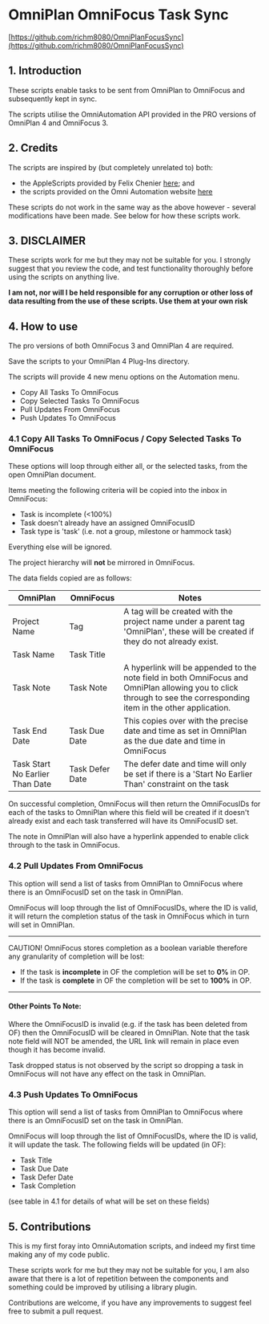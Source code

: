 # OmniPlan OmniFocus Task Sync

[https://github.com/richm8080/OmniPlanFocusSync](https://github.com/richm8080/OmniPlanFocusSync)

## 1. Introduction

These scripts enable tasks to be sent from OmniPlan to OmniFocus and subsequently kept in sync.

The scripts utilise the OmniAutomation API provided in the PRO versions of OmniPlan 4 and OmniFocus 3.

## 2. Credits

The scripts are inspired by (but completely unrelated to) both:

* the AppleScripts provided by Felix Chenier [here](http://felixchenier.com/focusplan); and
* the scripts provided on the Omni Automation website [here](https://omni-automation.com/omniplan/app-to-app.html)

These scripts do not work in the same way as the above however - several modifications have been made. See below for how these scripts work.

## 3. DISCLAIMER

These scripts work for me but they may not be suitable for you. I strongly suggest that you review the code, and test functionality thoroughly before using the scripts on anything live.

**I am not, nor will I be held responsible for any corruption or other loss of data resulting from the use of these scripts. Use them at your own risk**

## 4. How to use

The pro versions of both OmniFocus 3 and OmniPlan 4 are required.

Save the scripts to your OmniPlan 4 Plug-Ins directory.

The scripts will provide 4 new menu options on the Automation menu.

* Copy All Tasks To OmniFocus
* Copy Selected Tasks To OmniFocus
* Pull Updates From OmniFocus
* Push Updates To OmniFocus

### 4.1 Copy All Tasks To OmniFocus / Copy Selected Tasks To OmniFocus

These options will loop through either all, or the selected tasks, from the open OmniPlan document.

Items meeting the following criteria will be copied into the inbox in OmniFocus:

* Task is incomplete (<100%)
* Task doesn't already have an assigned OmniFocusID
* Task type is 'task' (i.e. not a group, milestone or hammock task)

Everything else will be ignored.

The project hierarchy will **not** be mirrored in OmniFocus.

The data fields copied are as follows:

| OmniPlan | OmniFocus | Notes |
| ------------- | ------------- | ------------- |
| Project Name | Tag | A tag will be created with the project name under a parent tag 'OmniPlan', these will be created if they do not already exist. |
| Task Name | Task Title | |
| Task Note | Task Note | A hyperlink will be appended to the note field in both OmniFocus and OmniPlan allowing you to click through to see the corresponding item in the other application. |
| Task End Date | Task Due Date | This copies over with the precise date and time as set in OmniPlan as the due date and time in OmniFocus |
| Task Start No Earlier Than Date | Task Defer Date | The defer date and time will only be set if there is a 'Start No Earlier Than' constraint on the task |

On successful completion, OmniFocus will then return the OmniFocusIDs for each of the tasks to OmniPlan where this field will be created if it doesn't already exist and each task transferred will have its OmniFocusID set.

The note in OmniPlan will also have a hyperlink appended to enable click through to the task in OmniFocus.

### 4.2 Pull Updates From OmniFocus

This option will send a list of tasks from OmniPlan to OmniFocus where there is an OmniFocusID set on the task in OmniPlan.

OmniFocus will loop through the list of OmniFocusIDs, where the ID is valid, it will return the completion status of the task in OmniFocus which in turn will set in OmniPlan.

---

CAUTION! OmniFocus stores completion as a boolean variable therefore any granularity of completion will be lost:

* If the task is **incomplete** in OF the completion will be set to **0%** in OP.
* If the task is **complete** in OF the completion will be set to **100%** in OP.

---

#### Other Points To Note:

Where the OmniFocusID is invalid (e.g. if the task has been deleted from OF) then the OmniFocusID will be cleared in OmniPlan. Note that the task note field will NOT be amended, the URL link will remain in place even though it has become invalid.

Task dropped status is not observed by the script so dropping a task in OmniFocus will not have any effect on the task in OmniPlan.

### 4.3 Push Updates To OmniFocus

This option will send a list of tasks from OmniPlan to OmniFocus where there is an OmniFocusID set on the task in OmniPlan.

OmniFocus will loop through the list of OmniFocusIDs, where the ID is valid, it will update the task. The following fields will be updated (in OF):

* Task Title
* Task Due Date
* Task Defer Date
* Task Completion

(see table in 4.1 for details of what will be set on these fields)

## 5. Contributions
This is my first foray into OmniAutomation scripts, and indeed my first time making any of my code public.

These scripts work for me but they may not be suitable for you, I am also aware that there is a lot of repetition between the components and something could be improved by utilising a library plugin.

Contributions are welcome, if you have any improvements to suggest feel free to submit a pull request.
